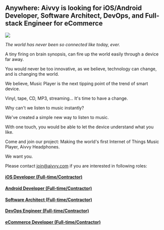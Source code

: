 ## Anywhere: Aivvy is looking for iOS/Android Developer, Software Architect, DevOps, and Full-stack Engineer for eCommerce

![](http://www.aivvy.com/img/lifestyle.jpg)

*The world has never been so connected like today, ever.*

A tiny firing on brain synopsis, can fire up the world easily through a device far away. 

You would never be too innovative, as we believe, technology can change, and is changing the world. 
 
We believe, Music Player is the next tipping point of the trend of smart device.

Vinyl, tape, CD, MP3, streaming... It's time to have a change. 

Why can't we listen to music instantly?

We've created a simple new way to listen to music. 

With one touch, you would be able to let the device understand what you like.

Come and join our project: Making the world's first Internet of Things Music Player, Aivvy Headphones. 

We want you. 



Please contact join@aivvy.com if you are interested in following roles:


#### [iOS Developer (Full-time/Contractor)](https://github.com/Doriscafe/missionaivvy/blob/master/iOS.md)
#### [Android Developer (Full-time/Contractor)](https://github.com/Doriscafe/missionaivvy/blob/master/Android.md)
#### [Software Architect (Full-time/Contractor)](https://github.com/Doriscafe/missionaivvy/blob/master/SA.md)
#### [DevOps Engineer (Full-time/Contractor)](https://github.com/Doriscafe/missionaivvy/blob/master/DevOps.md)
#### [eCommerce Developer (Full-time/Contractor)](https://github.com/Doriscafe/missionaivvy/blob/master/EC.md)
